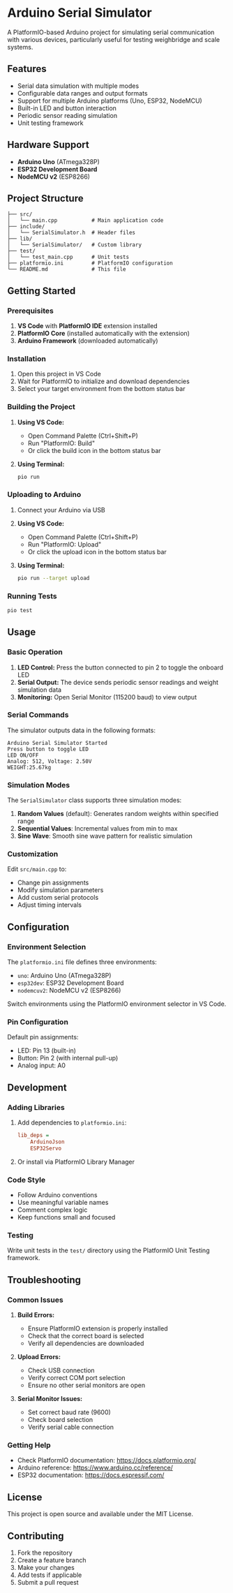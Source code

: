 # Arduino Serial Simulator

A PlatformIO-based Arduino project for simulating serial communication with various devices, particularly useful for testing weighbridge and scale systems.

## Features

- Serial data simulation with multiple modes
- Configurable data ranges and output formats
- Support for multiple Arduino platforms (Uno, ESP32, NodeMCU)
- Built-in LED and button interaction
- Periodic sensor reading simulation
- Unit testing framework

## Hardware Support

- **Arduino Uno** (ATmega328P)
- **ESP32 Development Board**
- **NodeMCU v2** (ESP8266)

## Project Structure

```
├── src/
│   └── main.cpp           # Main application code
├── include/
│   └── SerialSimulator.h  # Header files
├── lib/
│   └── SerialSimulator/   # Custom library
├── test/
│   └── test_main.cpp      # Unit tests
├── platformio.ini         # PlatformIO configuration
└── README.md              # This file
```

## Getting Started

### Prerequisites

1. **VS Code** with **PlatformIO IDE** extension installed
2. **PlatformIO Core** (installed automatically with the extension)
3. **Arduino Framework** (downloaded automatically)

### Installation

1. Open this project in VS Code
2. Wait for PlatformIO to initialize and download dependencies
3. Select your target environment from the bottom status bar

### Building the Project

1. **Using VS Code:**
   - Open Command Palette (Ctrl+Shift+P)
   - Run "PlatformIO: Build"
   - Or click the build icon in the bottom status bar

2. **Using Terminal:**
   ```bash
   pio run
   ```

### Uploading to Arduino

1. Connect your Arduino via USB
2. **Using VS Code:**
   - Open Command Palette (Ctrl+Shift+P)
   - Run "PlatformIO: Upload"
   - Or click the upload icon in the bottom status bar

2. **Using Terminal:**
   ```bash
   pio run --target upload
   ```

### Running Tests

```bash
pio test
```

## Usage

### Basic Operation

1. **LED Control:** Press the button connected to pin 2 to toggle the onboard LED
2. **Serial Output:** The device sends periodic sensor readings and weight simulation data
3. **Monitoring:** Open Serial Monitor (115200 baud) to view output

### Serial Commands

The simulator outputs data in the following formats:

```
Arduino Serial Simulator Started
Press button to toggle LED
LED ON/OFF
Analog: 512, Voltage: 2.50V
WEIGHT:25.67kg
```

### Simulation Modes

The `SerialSimulator` class supports three simulation modes:

1. **Random Values** (default): Generates random weights within specified range
2. **Sequential Values**: Incremental values from min to max
3. **Sine Wave**: Smooth sine wave pattern for realistic simulation

### Customization

Edit `src/main.cpp` to:
- Change pin assignments
- Modify simulation parameters
- Add custom serial protocols
- Adjust timing intervals

## Configuration

### Environment Selection

The `platformio.ini` file defines three environments:

- `uno`: Arduino Uno (ATmega328P)
- `esp32dev`: ESP32 Development Board
- `nodemcuv2`: NodeMCU v2 (ESP8266)

Switch environments using the PlatformIO environment selector in VS Code.

### Pin Configuration

Default pin assignments:
- LED: Pin 13 (built-in)
- Button: Pin 2 (with internal pull-up)
- Analog input: A0

## Development

### Adding Libraries

1. Add dependencies to `platformio.ini`:
   ```ini
   lib_deps = 
       ArduinoJson
       ESP32Servo
   ```

2. Or install via PlatformIO Library Manager

### Code Style

- Follow Arduino conventions
- Use meaningful variable names
- Comment complex logic
- Keep functions small and focused

### Testing

Write unit tests in the `test/` directory using the PlatformIO Unit Testing framework.

## Troubleshooting

### Common Issues

1. **Build Errors:**
   - Ensure PlatformIO extension is properly installed
   - Check that the correct board is selected
   - Verify all dependencies are downloaded

2. **Upload Errors:**
   - Check USB connection
   - Verify correct COM port selection
   - Ensure no other serial monitors are open

3. **Serial Monitor Issues:**
   - Set correct baud rate (9600)
   - Check board selection
   - Verify serial cable connection

### Getting Help

- Check PlatformIO documentation: https://docs.platformio.org/
- Arduino reference: https://www.arduino.cc/reference/
- ESP32 documentation: https://docs.espressif.com/

## License

This project is open source and available under the MIT License.

## Contributing

1. Fork the repository
2. Create a feature branch
3. Make your changes
4. Add tests if applicable
5. Submit a pull request